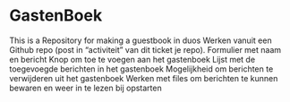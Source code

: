 # GastenBoek
This is a Repository for making a guestbook in duos
Werken vanuit een Github repo (post in “activiteit” van dit ticket je repo).
Formulier met naam en bericht
Knop om toe te voegen aan het gastenboek
Lijst met de toegevoegde berichten in het gastenboek
Mogelijkheid om berichten te verwijderen uit het gastenboek
Werken met files om berichten te kunnen bewaren en weer in te lezen bij opstarten

